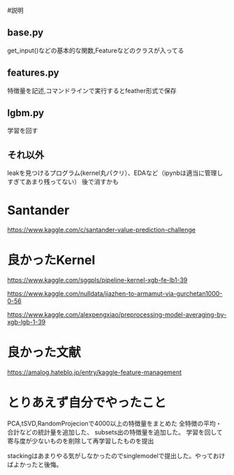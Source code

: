 #説明
## base.py
get_input()などの基本的な関数,Featureなどのクラスが入ってる

## features.py
特徴量を記述,コマンドラインで実行するとfeather形式で保存

## lgbm.py 
学習を回す

## それ以外
leakを見つけるプログラム(kernel丸パクリ）、EDAなど（ipynbは適当に管理しすぎてあまり残ってない）
後で消すかも





# Santander

https://www.kaggle.com/c/santander-value-prediction-challenge




# 良かったKernel

https://www.kaggle.com/sggpls/pipeline-kernel-xgb-fe-lb1-39

https://www.kaggle.com/nulldata/jiazhen-to-armamut-via-gurchetan1000-0-56

https://www.kaggle.com/alexpengxiao/preprocessing-model-averaging-by-xgb-lgb-1-39


# 良かった文献


https://amalog.hateblo.jp/entry/kaggle-feature-management

# とりあえず自分でやったこと

PCA,tSVD,RandomProjecionで4000以上の特徴量をまとめた
全特徴の平均・合計などの統計量を追加した、
subsets出の特徴量を追加した。
学習を回して寄与度が少ないものを削除して再学習したものを提出

stackingはあまりやる気がしなかったのでsinglemodelで提出した。やっておけばよかったと後悔。

